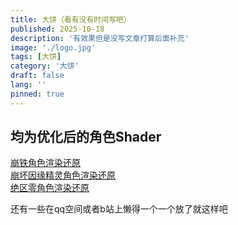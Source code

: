 ```yaml
---
title: 大饼（看有没有时间写吧）
published: 2025-10-18
description: '有效果但是没写文章打算后面补充'
image: './logo.jpg'
tags: [大饼]
category: '大饼'
draft: false
lang: ''
pinned: true
---
```


## 均为优化后的角色Shader

[崩铁角色渲染还原](https://talkartist.cn/work/1976610182123274240)\
[崩坏因缘精灵角色渲染还原](https://talkartist.cn/work/1970453288820195328)\
[绝区零角色渲染还原](https://talkartist.cn/work/1952574929666375680)

还有一些在qq空间或者b站上懒得一个一个放了就这样吧
